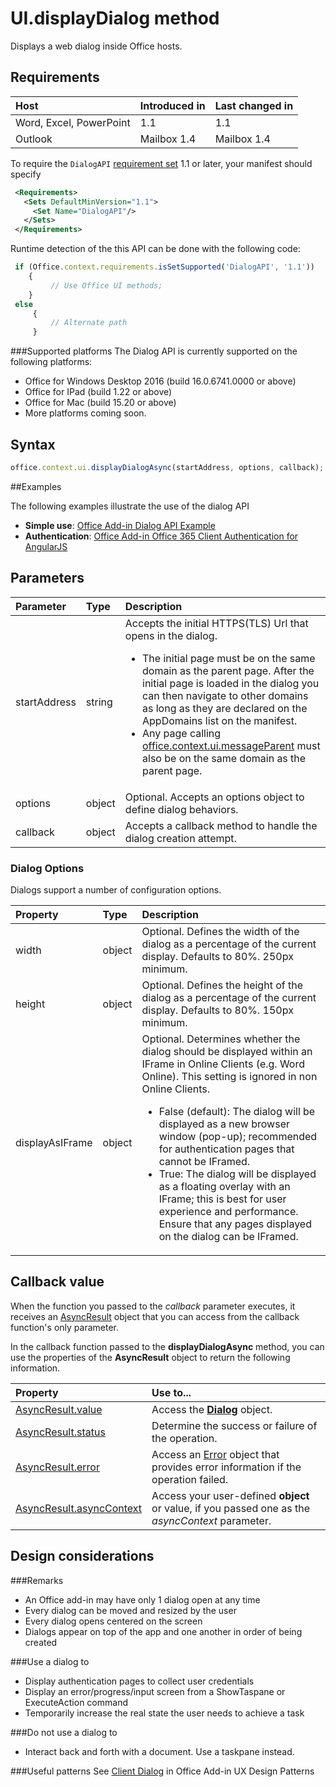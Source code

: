 # UI.displayDialog method

Displays a web dialog inside Office hosts. 

## Requirements

|Host|Introduced in|Last changed in|
|:---------------|:--------|:----------|
|Word, Excel, PowerPoint|1.1|1.1|
|Outlook|Mailbox 1.4|Mailbox 1.4|

To require the `DialogAPI` [requirement set](../../docs/overview/specify-office-hosts-and-api-requirements.md) 1.1 or later, your manifest should specify

```xml
 <Requirements> 
   <Sets DefaultMinVersion="1.1"> 
     <Set Name="DialogAPI"/> 
   </Sets> 
 </Requirements> 

```

Runtime detection of the this API can be done with the following code:

```js
 if (Office.context.requirements.isSetSupported('DialogAPI', '1.1')) 
 	{  
    	 // Use Office UI methods; 
 	} 
 else 
	 { 
	     // Alternate path 
	 } 
```



###Supported platforms
The Dialog API is currently supported on the following platforms:

  - Office for Windows Desktop 2016 (build 16.0.6741.0000 or above)
  - Office for IPad (build 1.22 or above)
  - Office for Mac (build 15.20 or above) 
  - More platforms coming soon. 

## Syntax
```js
office.context.ui.displayDialogAsync(startAddress, options, callback);
```
##Examples

The following examples illustrate the use of the dialog API


- **Simple use**: [Office Add-in Dialog API Example](https://github.com/OfficeDev/Office-Add-in-Dialog-API-Simple-Example/)
- **Authentication**: [Office Add-in Office 365 Client Authentication for AngularJS](https://github.com/OfficeDev/Word-Add-in-AngularJS-Client-OAuth)

 
## Parameters

| Parameter	   | Type	|Description|
|:---------------|:--------|:----------|
|startAddress|string|Accepts the initial HTTPS(TLS) Url that opens in the dialog. <ul><li>The initial page must be on the same domain as the parent page. After the initial page is loaded in the dialog you can then navigate to other domains as long as they are declared on the AppDomains list on the manifest.</li> <li>Any page calling [office.context.ui.messageParent](officeui.messageParent.md) must also be on the same domain as the parent page.</li></ul>|
|options|object|Optional. Accepts an options object to define dialog behaviors.|
|callback|object|Accepts a callback method to handle the dialog creation attempt.|
	
### Dialog Options
Dialogs support a number of configuration options.


| Property	   | Type	|Description|
|:---------------|:--------|:----------|
|width|object|Optional. Defines the width of the dialog as a percentage of the current display. Defaults to 80%. 250px minimum.|
|height|object|Optional. Defines the height of the dialog as a percentage of the current display. Defaults to 80%. 150px minimum.|
|displayAsIFrame|object|Optional. Determines whether the dialog should be displayed within an IFrame in Online Clients (e.g. Word Online). This setting is ignored in non Online Clients. <ul><li>False (default): The dialog will be displayed as a new browser window (pop-up); recommended for authentication pages that cannot be IFramed. </li><li>True: The dialog will be displayed as a floating overlay with an IFrame; this is best for user experience and performance. Ensure that any pages displayed on the dialog can be IFramed. </li>|


## Callback value
When the function you passed to the  _callback_ parameter executes, it receives an [AsyncResult](../../reference/shared/asyncresult.md) object that you can access from the callback function's only parameter.

In the callback function passed to the  **displayDialogAsync** method, you can use the properties of the **AsyncResult** object to return the following information.



|**Property**|**Use to...**|
|:-----|:-----|
|[AsyncResult.value](../../reference/shared/asyncresult.value.md)|Access the **[Dialog](../../reference/shared/officeui.dialog.md)** object.|
|[AsyncResult.status](../../reference/shared/asyncresult.status.md)|Determine the success or failure of the operation.|
|[AsyncResult.error](../../reference/shared/asyncresult.error.md)|Access an [Error](../../reference/shared/error.md) object that provides error information if the operation failed.|
|[AsyncResult.asyncContext](../../reference/shared/asyncresult.asynccontext.md)|Access your user-defined  **object** or value, if you passed one as the _asyncContext_ parameter.|


	
## Design considerations
###Remarks
- An Office add-in may have only 1 dialog open at any time 
- Every dialog can be moved and resized by the user
- Every dialog opens centered on the screen 
- Dialogs appear on top of the app and one another in order of being created

###Use a dialog to
- Display authentication pages to collect user credentials 
- Display an error/progress/input screen from a ShowTaspane or ExecuteAction command
- Temporarily increase the real state the user needs to achieve a task

###Do not use a dialog to
- Interact back and forth with a document. Use a taskpane instead. 

###Useful patterns
See [Client Dialog](https://github.com/OfficeDev/Office-Add-in-UX-Design-Patterns/blob/master/Patterns/Client_Dialog.md) in Office Add-in UX Design Patterns
